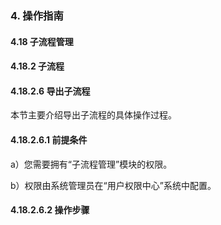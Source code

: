 ### 4. 操作指南

#### 4.18 子流程管理

#### 4.18.2 子流程

#### 4.18.2.6 导出子流程

本节主要介绍导出子流程的具体操作过程。

#### 4.18.2.6.1 前提条件

a）您需要拥有“子流程管理”模块的权限。

b）权限由系统管理员在“用户权限中心”系统中配置。

#### 4.18.2.6.2 操作步骤
